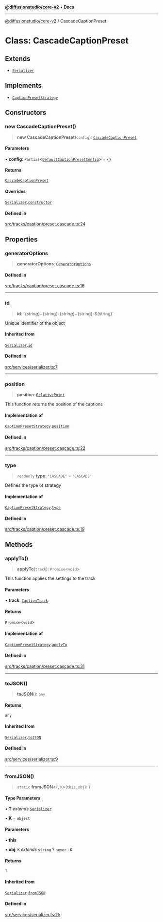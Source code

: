 [**@diffusionstudio/core-v2**](../README.md) • **Docs**

***

[@diffusionstudio/core-v2](../globals.md) / CascadeCaptionPreset

# Class: CascadeCaptionPreset

## Extends

- [`Serializer`](Serializer.md)

## Implements

- [`CaptionPresetStrategy`](../interfaces/CaptionPresetStrategy.md)

## Constructors

### new CascadeCaptionPreset()

> **new CascadeCaptionPreset**(`config`): [`CascadeCaptionPreset`](CascadeCaptionPreset.md)

#### Parameters

• **config**: `Partial`\<[`DefaultCaptionPresetConfig`](../type-aliases/DefaultCaptionPresetConfig.md)\> = `{}`

#### Returns

[`CascadeCaptionPreset`](CascadeCaptionPreset.md)

#### Overrides

[`Serializer`](Serializer.md).[`constructor`](Serializer.md#constructors)

#### Defined in

[src/tracks/caption/preset.cascade.ts:24](https://github.com/diffusionstudio/core-v2/blob/ce69ef92917fd6c7f2f6e872cf6c87954dee9b56/src/tracks/caption/preset.cascade.ts#L24)

## Properties

### generatorOptions

> **generatorOptions**: [`GeneratorOptions`](../type-aliases/GeneratorOptions.md)

#### Defined in

[src/tracks/caption/preset.cascade.ts:16](https://github.com/diffusionstudio/core-v2/blob/ce69ef92917fd6c7f2f6e872cf6c87954dee9b56/src/tracks/caption/preset.cascade.ts#L16)

***

### id

> **id**: \`$\{string\}-$\{string\}-$\{string\}-$\{string\}-$\{string\}\`

Unique identifier of the object

#### Inherited from

[`Serializer`](Serializer.md).[`id`](Serializer.md#id)

#### Defined in

[src/services/serializer.ts:7](https://github.com/diffusionstudio/core-v2/blob/ce69ef92917fd6c7f2f6e872cf6c87954dee9b56/src/services/serializer.ts#L7)

***

### position

> **position**: [`RelativePoint`](../interfaces/RelativePoint.md)

This function returns the position of the captions

#### Implementation of

[`CaptionPresetStrategy`](../interfaces/CaptionPresetStrategy.md).[`position`](../interfaces/CaptionPresetStrategy.md#position)

#### Defined in

[src/tracks/caption/preset.cascade.ts:22](https://github.com/diffusionstudio/core-v2/blob/ce69ef92917fd6c7f2f6e872cf6c87954dee9b56/src/tracks/caption/preset.cascade.ts#L22)

***

### type

> `readonly` **type**: `"CASCADE"` = `'CASCADE'`

Defines the type of strategy

#### Implementation of

[`CaptionPresetStrategy`](../interfaces/CaptionPresetStrategy.md).[`type`](../interfaces/CaptionPresetStrategy.md#type)

#### Defined in

[src/tracks/caption/preset.cascade.ts:19](https://github.com/diffusionstudio/core-v2/blob/ce69ef92917fd6c7f2f6e872cf6c87954dee9b56/src/tracks/caption/preset.cascade.ts#L19)

## Methods

### applyTo()

> **applyTo**(`track`): `Promise`\<`void`\>

This function applies the settings to the track

#### Parameters

• **track**: [`CaptionTrack`](CaptionTrack.md)

#### Returns

`Promise`\<`void`\>

#### Implementation of

[`CaptionPresetStrategy`](../interfaces/CaptionPresetStrategy.md).[`applyTo`](../interfaces/CaptionPresetStrategy.md#applyto)

#### Defined in

[src/tracks/caption/preset.cascade.ts:31](https://github.com/diffusionstudio/core-v2/blob/ce69ef92917fd6c7f2f6e872cf6c87954dee9b56/src/tracks/caption/preset.cascade.ts#L31)

***

### toJSON()

> **toJSON**(): `any`

#### Returns

`any`

#### Inherited from

[`Serializer`](Serializer.md).[`toJSON`](Serializer.md#tojson)

#### Defined in

[src/services/serializer.ts:9](https://github.com/diffusionstudio/core-v2/blob/ce69ef92917fd6c7f2f6e872cf6c87954dee9b56/src/services/serializer.ts#L9)

***

### fromJSON()

> `static` **fromJSON**\<`T`, `K`\>(`this`, `obj`): `T`

#### Type Parameters

• **T** *extends* [`Serializer`](Serializer.md)

• **K** = `object`

#### Parameters

• **this**

• **obj**: `K` *extends* `string` ? `never` : `K`

#### Returns

`T`

#### Inherited from

[`Serializer`](Serializer.md).[`fromJSON`](Serializer.md#fromjson)

#### Defined in

[src/services/serializer.ts:25](https://github.com/diffusionstudio/core-v2/blob/ce69ef92917fd6c7f2f6e872cf6c87954dee9b56/src/services/serializer.ts#L25)
